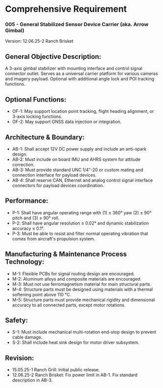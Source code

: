 # Comprehensive Requirement
### 005 - General Stabilized Sensor Device Carrier (aka. Arrow Gimbal)
Version: 12.06.25-2 Ranch Brisket

## General Objective Description:
A 3-axis gimbal stabilizer with mounting interface and control signal connector outlet. Serves as a universal carrier platform for various cameras and imagery payload. Optional with additional angle lock and POI tracking functions.

## Optional Functions:
- OF-1: May support location point tracking, flight heading alignment, or 3-axis locking functions.
- OF-2: May support GNSS data injection or integration.

## Architecture & Boundary:
- AB-1: Shall accept 12V DC power supply and include an anti-spark design.
- AB-2: Must include on board IMU and AHRS system for attitude correction.
- AB-3: Must provide standard UNC 1/4"-20 or custom mating and connection interface for payload devices.
- AB-4: Shall reserve CAN, Ethernet and analog control signal interface connectors for payload devices coordination.

## Performance:
- P-1: Shall have angular operating range with (1) ± 360° yaw (2) ± 90° pitch and (3) ± 90° roll.
- P-2: Shall have angular resolution ≤ 0.02° and dynamic stabilization accuracy ≤ 0.1°.
- P-3: Must be able to resist and filter normal operating vibration that comes from aircraft's propulsion system.

## Manufacturing & Maintenance Process Technology:
- M-1: Flexible PCBs for signal routing design are encouraged.
- M-2: Aluminum alloys and composite materials are encouraged.
- M-3: Must not use ferromagnetism material for main structural parts.
- M-4: Structure parts must be designed using materials with a thermal softening point above 110 ℃.
- M-5: Structure parts must provide mechanical rigidity and dimensional accuracy to all connected parts, except motor rotations.

## Safety:
- S-1: Must include mechanical multi-rotation end-stop design to prevent cable damage.
- S-2: Shall include heat sink design for motor driver subsystem. 

## Revision:
- 15.05.25-1 Ranch Grill: Initial public release.
- 12.06.25-2 Ranch Brisket: Fix power limit in AB-1. Fix standard description in AB-3.

